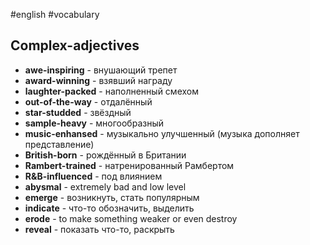 #english #vocabulary 
## Complex-adjectives
- **awe-inspiring** - внушающий трепет
- **award-winning** - взявший награду
- **laughter-packed** - наполненный смехом
- **out-of-the-way** - отдалённый
- **star-studded** - звёздный
- **sample-heavy** - многообразный
- **music-enhansed** - музыкально улучшенный (музыка дополняет представление)
- **British-born** - рождённый в Британии
- **Rambert-trained** - натренированный Рамбертом
- **R&B-influenced** - под влиянием
- **abysmal** - extremely bad and low level
- **emerge** - возникнуть, стать популярным
- **indicate** - что-то обозначить, выделить
- **erode** - to make something weaker or even destroy
- **reveal** - показать что-то, раскрыть